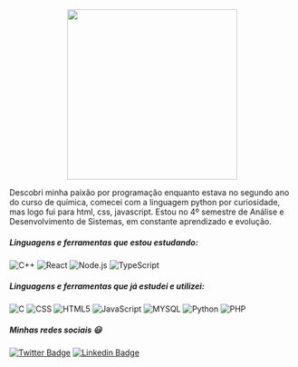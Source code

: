 <div align="center" width="50">

<img src="https://media.giphy.com/media/WoubLJE2HwyHg1qa9Z/giphy.gif" width="300"/>

</div>

Descobri minha paixão por programação enquanto estava no segundo ano do curso de química, comecei com a linguagem python por curiosidade, mas logo fui para html, css, javascript. Estou no 4º semestre de Análise e Desenvolvimento de Sistemas, em constante aprendizado e evolução.

##### Linguagens e ferramentas que estou estudando:

![C++](https://img.shields.io/badge/-C++-000000?style=flat&logo=c%2B%2B)
![React](https://img.shields.io/badge/-React-222222?style=flat&logo=React&logoColor=61DAFB)
![Node.js](https://img.shields.io/badge/-Node.js-222222?style=flat&logo=node.js&logoColor=339933)
![TypeScript](https://img.shields.io/badge/-TypeScript-000000?style=flat&logo=typescript)

##### Linguagens e ferramentas que já estudei e utilizei:

![C](https://img.shields.io/badge/-C-000000?style=flat&logo=c)
![CSS](https://img.shields.io/badge/-CSS-blue?style=flat&logo=css3)
![HTML5](https://img.shields.io/badge/-HTML5-000000?style=flat&logo=html5)
![JavaScript](https://img.shields.io/badge/-JavaScript-000000?style=flat&logo=javascript)
![MYSQL](https://img.shields.io/badge/-SQL-lightgrey?style=flat&logo=mysql)
![Python](https://img.shields.io/badge/-Python-000000?style=flat&logo=python)
![PHP](https://img.shields.io/badge/-php-blueviolet?style=flat&logo=php)

##### Minhas redes sociais :smiley:

[![Twitter Badge](https://img.shields.io/twitter/follow/Xandy_Moraiis?label=Follow&style=social&link=https://twitter.com/Xandy_Moraiis)](https://twitter.com/Xandy_Moraiis)
[![Linkedin Badge](https://img.shields.io/badge/-linkedin-blue?style=plastic&logo=Linkedin&logoColor=white&link=https://www.linkedin.com/in/alexandre-morais/)](https://www.linkedin.com/in/alexandre-morais/)

